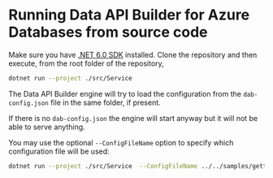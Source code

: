 # Running Data API Builder for Azure Databases from source code

Make sure you have [.NET 6.0 SDK](https://dotnet.microsoft.com/en-us/download/dotnet/6.0.) installed. Clone the repository and then execute, from the root folder of the repository, 

```sh
dotnet run --project ./src/Service
``` 

The Data API Builder engine will try to load the configuration from the `dab-config.json` file in the same folder, if present.

If there is no `dab-config.json` the engine will start anyway but it will not be able to serve anything.

You may use the optional `--ConfigFileName` option to specify which configuration file will be used:

```sh
dotnet run --project ./src/Service  --ConfigFileName ../../samples/getting-started/library-dab-config.json
```


